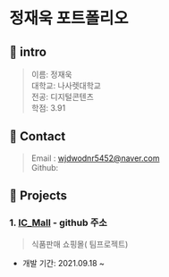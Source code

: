 # 정재욱 포트폴리오
## :paperclip: intro
> 이름: 정재욱 <br>
> 대학교: 나사렛대학교 <br>
> 전공: 디지털콘텐츠 <br>
> 학점: 3.91

## :paperclip: Contact
> Email : wjdwodnr5452@naver.com <br>
> Github:

## :paperclip: Projects
### 1. [IC_Mall](https://github.com/RowenKim/ICTeam.git) - github 주소
> 식품판매 쇼핑몰( 팀프로젝트)
* 개발 기간: 2021.09.18 ~ 

